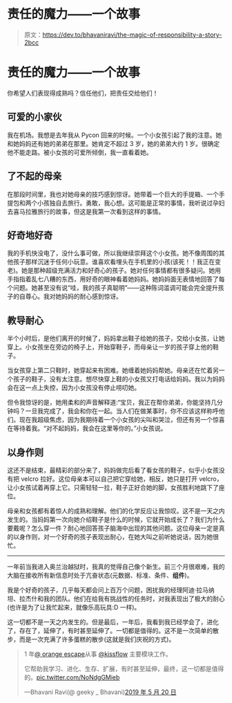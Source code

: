 # 责任的魔力——一个故事

> 原文：<https://dev.to/bhavaniravi/the-magic-of-responsibility-a-story-2bcc>

# 责任的魔力——一个故事

你希望人们表现得成熟吗？信任他们，把责任交给他们！

## 可爱的小家伙

我在机场。我想是去年我从 Pycon 回来的时候。一个小女孩引起了我的注意。她和她妈妈还有她的弟弟在那里。她肯定不超过 3 岁，她的弟弟大约 1 岁。很确定他不能走路。被小女孩的可爱所倾倒，我一直看着她。

## 了不起的母亲

在那段时间里，我也对她母亲的技巧感到惊讶。她带着一个巨大的手提箱、一个手提包和两个小孩独自去旅行。勇敢，我心想。这可能是正常的事情，我听说过孕妇去喜马拉雅旅行的故事，但这是我第一次看到这样的事情。

## 好奇地好奇

我的手机快没电了，没什么事可做，所以我继续崇拜这个小女孩。她不像周围的其他孩子那样沉迷于任何小玩意。谁喜欢看埋头在手机里的小孩(该死！！我正在变老)。她是那种超级充满活力和好奇心的孩子。她对任何事情都有很多疑问。她用手指指着乱七八糟的东西，用好奇的眼神看着她妈妈。她妈妈面无表情地回答了每个问题。她甚至没有说“哇，我的孩子真聪明”——这种陈词滥调可能会完全提升孩子的自尊心。我对她妈妈的耐心感到惊讶。

## 教导耐心

半个小时后，是他们离开的时候了，妈妈拿出鞋子给她的孩子，交给小女孩，让她穿上。小女孩坐在旁边的椅子上，开始穿鞋子，而母亲让一岁的孩子穿上他的鞋子。

当女孩穿上第二只鞋时，她穿起来有困难。她缠着她妈妈帮她。母亲还在忙着另一个孩子的鞋子，没有太注意。想尽快穿上鞋的小女孩又打电话给妈妈。我以为妈妈会在这一点上失控，因为小女孩没有停止唠叨她。

但令我惊讶的是，她用柔和的声音解释道:“宝贝，我正在帮你弟弟，你能坚持几分钟吗？一旦我完成了，我会和你在一起。当人们在做某事时，你不应该这样称呼他们。现在我超级焦虑，因为我期待着一个小女孩的尖叫和哭泣，但还有另一个惊喜在等待着我。“对不起妈妈，我会在这里等你的。”小女孩说。

## 以身作则

这还不是结束，最精彩的部分来了，妈妈做完后看了看女孩的鞋子，似乎小女孩没有把 velcro 拉好。这位母亲本可以自己把它穿给她，相反，她只是打开 velcro，让小女孩试着再穿上它。只需轻轻一拉，鞋子正好合她的脚，女孩胜利地跳下了座位。

母亲和女孩都有着惊人的成熟和理解。他们的化学反应让我惊叹。这不是一天之内发生的。当妈妈第一次向她介绍鞋子是什么的时候，它就开始成长了？我们为什么要戴呢？怎么穿一件？耐心地回答孩子脑海中出现的其他问题。这位母亲一定是真的以身作则，对一个好奇的孩子表现出耐心，在她大叫之前听她说话，因为她很忙。

* * *

一年前当我进入奥兰治越狱时，我真的觉得自己像个新生。前三个月很艰难，我的大脑在接收所有新信息时处于亢奋状态(元数据、标准、条件、**组件**)。

我是个好奇的孩子，几乎每天都会问上百万个问题，困扰我的经理阿迪·拉马纳坦、拉杰什和我的团队。他们在给我有挑战性的任务时，对我表现出了极大的耐心(也许是为了让我忙起来，就像乐高玩具:D 一样)。

这一切都不是一天之内发生的。但是最后，一年后，我看到我已经学会了，进化了，存在了，延伸了，有时甚至延伸了。一切都是值得的。这不是一次简单的散步，而是一次充满了许多蛋糕的散步(这就是我们庆祝的方式)。

> 1 年[@ orange escape](https://twitter.com/OrangeScape?ref_src=twsrc%5Etfw)从事 [@kissflow](https://twitter.com/kissflow?ref_src=twsrc%5Etfw) 主要模块工作。
> 
> 它帮助我学习、进化、生存、扩展，有时甚至延伸，最终，这一切都是值得的。[pic.twitter.com/NoNdgGMieb](https://t.co/NoNdgGMieb)
> 
> —Bhavani Ravi(@ geeky _ Bhavani)[2019 年 5 月 20 日](https://twitter.com/geeky_bhavani/status/1130512904896126980?ref_src=twsrc%5Etfw)